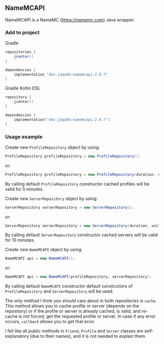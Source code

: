 ## NameMCAPI
NameMCAPI is a NameMC (https://namemc.com) Java wrapper.

### Add to project
Gradle
```groovy
repositories {
	jcenter()
}

dependencies {
	implementation "dev.jaqobb:namemcapi:2.0.7"
}
```

Gradle Kotlin DSL
```kotlin
repository {
	jcenter()
}

dependencies {
	implementation("dev.jaqobb:namemcapi:2.0.7")
}
```

### Usage example
Create new `ProfileRepository` object by using:
```java
ProfileRepository profileRepository = new ProfileRepository();
```
or:
```java
ProfileRepository profileRepository = new ProfileRepository(duration, unit);
```

By calling default `ProfileRepository` constructor cached profiles will be valid for 5 minutes.

Create new `ServerRepository` object by using:
```java
ServerRepository serverRepository = new ServerRepository();
```
or:
```java
ServerRepository serverRepository = new ServerRepository(duration, unit);
```

By calling default `ServerRepository` constructor cached servers will be valid for 10 minutes.

Create new `NameMCAPI` object by using:
```java
NameMCAPI api = new NameMCAPI();
```
or:
```java
NameMCAPI api = new NameMCAPI(profileRepository, serverRepository);
```

By calling default `NameMCAPI` constructor default constructors of `ProfileRepository` and `ServerRepository` will be used.

The only method I think you should care about in both repositories is `cache`. This method allows you to cache profile or server (depends on the repository) or if the profile or server is already cached, is valid, and re-cache is not forced, get the requested profile or server. In case if any error occurs, `callback` allows you to get that error.

I fell like all public methods in `Friend`, `Profile` and `Server` classes are self-explanatory (due to their names), and it is not needed to explain them.
